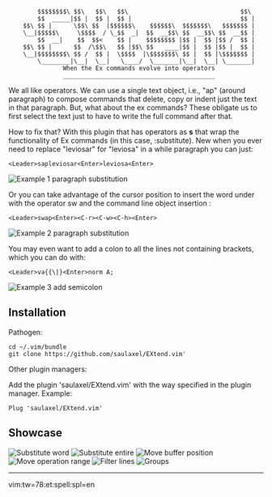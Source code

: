 
            $$$$$$$$\ $$\   $$\   $$\                               $$\
            $$  _____|$$ |  $$ |  $$ |                              $$ |
        $$\ $$ |      \$$\ $$  |$$$$$$\    $$$$$$\  $$$$$$$\   $$$$$$$ |
        \__|$$$$$\     \$$$$  / \_$$  _|  $$  __$$\ $$  __$$\ $$  __$$ |
            $$  __|    $$  $$<    $$ |    $$$$$$$$ |$$ |  $$ |$$ /  $$ |
        $$\ $$ |      $$  /\$$\   $$ |$$\ $$   ____|$$ |  $$ |$$ |  $$ |
        \__|$$$$$$$$\ $$ /  $$ |  \$$$$  |\$$$$$$$\ $$ |  $$ |\$$$$$$$ |
            \________|\__|  \__|   \____/  \_______|\__|  \__| \_______|
                   When the Ex commands evolve into operators
                   __________________________________________


We all like operators. We can use a single text object, i.e., "ap" (around
paragraph) to compose commands that delete, copy or indent just the text in
that paragraph. But, what about the ex commands? These obligate us to first
select the text just to have to write the full command after that.

How to fix that? With this plugin that has operators as __<Leader>s__ that wrap
the functionality of Ex commands (in this case, :substitute). New when you
ever need to replace "leviosar" for "leviosa" in a while paragraph you can
just:

    <Leader>sapleviosar<Enter>leviosa<Enter>

![Example 1 paragraph substitution](./screenshots/paragraph_substitute1.gif)

Or you can take advantage of the cursor position to insert the word under with
the operator <Leader>sw and the command line object insertion <C-r><C-w>:

    <Leader>swap<Enter><C-r><C-w><C-h><Enter>

![Example 2 paragraph substitution](./screenshots/paragraph_substitute2.gif)

You may even want to add a colon to all the lines not containing brackets,
which you can do with:

    <Leader>va{{\|}<Enter>norm A;

![Example 3 add semicolon](./screenshots/add_semicolon.gif)

Installation
------------------------------------------------------------------------------

Pathogen:

    cd ~/.vim/bundle
    git clone https://github.com/saulaxel/EXtend.vim'


Other plugin managers:

Add the plugin 'saulaxel/EXtend.vim' with the way specified in the
plugin manager. Example:

    Plug 'saulaxel/EXtend.vim'


Showcase
------------------------------------------------------------------------------

![Substitute word](./screenshots/substitute_word.gif)
![Substitute entire](./screenshots/substitute_entire.gif)
![Move buffer position](./screenshots/move_pos.gif)
![Move operation range](./screenshots/move_range.gif)
![Filter lines](./screenshots/filter.gif)
![Groups](./screenshots/complex_substitute.gif)

------------------------------------------------------------------------------
vim:tw=78:et:spell:spl=en
